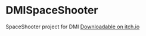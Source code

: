# DMISpaceShooter
SpaceShooter project for DMI
[Downloadable on itch.io](https://github.com/jh318/DMISpaceShooter)
